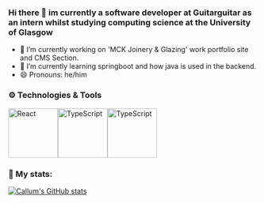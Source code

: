 ### Hi there 👋 im currently a software developer at Guitarguitar as an intern whilst studying computing science at the University of Glasgow

- 🔭 I’m currently working on 'MCK Joinery & Glazing' work portfolio site and CMS Section.
- 🌱 I’m currently learning springboot and how java is used in the backend.
- 😄 Pronouns: he/him

### ⚙️ Technologies & Tools
<div style="display:flex">
<img src="https://upload.wikimedia.org/wikipedia/commons/thumb/a/a7/React-icon.svg/2300px-React-icon.svg.png" alt="React" height="100"/>
<img src="https://upload.wikimedia.org/wikipedia/commons/thumb/4/4c/Typescript_logo_2020.svg/640px-Typescript_logo_2020.svg.png" alt="TypeScript" height="100"/>
  <img src="http://assets.stickpng.com/images/58480979cef1014c0b5e4901.png" alt="TypeScript" height="100"/>
  
  
</div>



### 🧬 My stats:
[![Callum's GitHub stats](https://github-readme-stats.vercel.app/api?username=callummclu&theme=tokyonight&show_icons=true)]()
